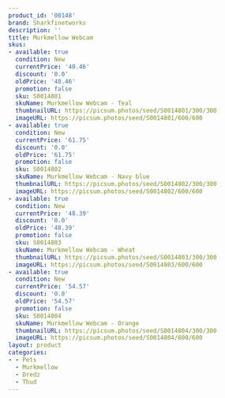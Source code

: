 ```yaml
---
product_id: '00148'
brand: Sharkfinetworks
description: ''
title: Murkmellow Webcam
skus:
- available: true
  condition: New
  currentPrice: '40.46'
  discount: '0.0'
  oldPrice: '40.46'
  promotion: false
  sku: S0014801
  skuName: Murkmellow Webcam - Teal
  thumbnailURL: https://picsum.photos/seed/S0014801/300/300
  imageURL: https://picsum.photos/seed/S0014801/600/600
- available: true
  condition: New
  currentPrice: '61.75'
  discount: '0.0'
  oldPrice: '61.75'
  promotion: false
  sku: S0014802
  skuName: Murkmellow Webcam - Navy blue
  thumbnailURL: https://picsum.photos/seed/S0014802/300/300
  imageURL: https://picsum.photos/seed/S0014802/600/600
- available: true
  condition: New
  currentPrice: '48.39'
  discount: '0.0'
  oldPrice: '48.39'
  promotion: false
  sku: S0014803
  skuName: Murkmellow Webcam - Wheat
  thumbnailURL: https://picsum.photos/seed/S0014803/300/300
  imageURL: https://picsum.photos/seed/S0014803/600/600
- available: true
  condition: New
  currentPrice: '54.57'
  discount: '0.0'
  oldPrice: '54.57'
  promotion: false
  sku: S0014804
  skuName: Murkmellow Webcam - Orange
  thumbnailURL: https://picsum.photos/seed/S0014804/300/300
  imageURL: https://picsum.photos/seed/S0014804/600/600
layout: product
categories:
- - Pets
  - Murkmellow
  - Dredz
  - Thud
---
```

